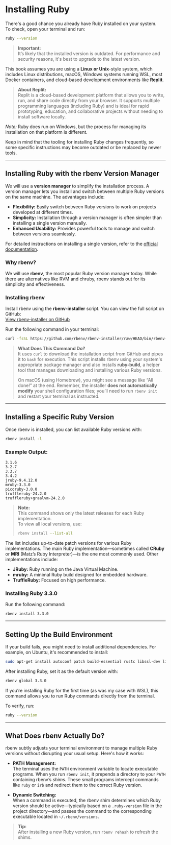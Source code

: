 
# Installing Ruby

There's a good chance you already have Ruby installed on your system.  
To check, open your terminal and run:

```bash
ruby --version
```

> **Important:**  
> It’s likely that the installed version is outdated. For performance and security reasons, it's best to upgrade to the latest version.

This book assumes you are using a **Linux or Unix**-style system, which includes Linux distributions, macOS, Windows systems running WSL, most Docker containers, and cloud-based development environments like **Replit**.  
> **About Replit:**  
> Replit is a cloud-based development platform that allows you to write, run, and share code directly from your browser. It supports multiple programming languages (including Ruby) and is ideal for rapid prototyping, education, and collaborative projects without needing to install software locally.

*Note:* Ruby does run on Windows, but the process for managing its installation on that platform is different.

Keep in mind that the tooling for installing Ruby changes frequently, so some specific instructions may become outdated or be replaced by newer tools.

---

## Installing Ruby with the rbenv Version Manager

We will use a **version manager** to simplify the installation process. A version manager lets you install and switch between multiple Ruby versions on the same machine. The advantages include:

- **Flexibility:** Easily switch between Ruby versions to work on projects developed at different times.
- **Simplicity:** Installation through a version manager is often simpler than installing a single version manually.
- **Enhanced Usability:** Provides powerful tools to manage and switch between versions seamlessly.

For detailed instructions on installing a single version, refer to the [official documentation](https://www.ruby-lang.org/en/documentation/installation/).

### Why rbenv?

We will use **rbenv**, the most popular Ruby version manager today. While there are alternatives like RVM and chruby, rbenv stands out for its simplicity and effectiveness.

### Installing rbenv

Install rbenv using the **rbenv-installer** script. You can view the full script on GitHub:  
[View rbenv-installer on GitHub](https://github.com/rbenv/rbenv-installer/blob/main/bin/rbenv-installer)

Run the following command in your terminal:

```bash
curl -fsSL https://github.com/rbenv/rbenv-installer/raw/HEAD/bin/rbenv-installer | bash
```

> **What Does This Command Do?**  
> It uses `curl` to download the installation script from GitHub and pipes it to `bash` for execution. This script installs rbenv using your system's appropriate package manager and also installs **ruby-build**, a helper tool that manages downloading and installing various Ruby versions.  
>  
> On macOS (using Homebrew), you might see a message like “All done!” at the end. Remember, the installer **does not automatically modify** your shell configuration files; you’ll need to run `rbenv init` and restart your terminal as instructed.

---

## Installing a Specific Ruby Version

Once rbenv is installed, you can list available Ruby versions with:

```bash
rbenv install -l
```

### Example Output:

```
3.1.6
3.2.7
3.3.7
3.4.2
jruby-9.4.12.0
mruby-3.3.0
picoruby-3.0.0
truffleruby-24.2.0
truffleruby+graalvm-24.2.0
```

> **Note:**  
> This command shows only the latest releases for each Ruby implementation.  
> To view all local versions, use:
>
> ```bash
> rbenv install --list-all
> ```

The list includes up-to-date patch versions for various Ruby implementations. The main Ruby implementation—sometimes called **CRuby** or **MRI** (Matz’s Ruby Interpreter)—is the one most commonly used. Other implementations include:
- **JRuby:** Ruby running on the Java Virtual Machine.
- **mruby:** A minimal Ruby build designed for embedded hardware.
- **TruffleRuby:** Focused on high performance.

### Installing Ruby 3.3.0

Run the following command:

```bash
rbenv install 3.3.0
```

---

## Setting Up the Build Environment

If your build fails, you might need to install additional dependencies. For example, on Ubuntu, it's recommended to install:

```bash
sudo apt-get install autoconf patch build-essential rustc libssl-dev libyaml-dev libreadline6-dev zlib1g-dev libgmp-dev libncurses5-dev libffi-dev libgdbm6 libgdbm-dev libdb-dev uuid-dev
```

After installing Ruby, set it as the default version with:

```bash
rbenv global 3.3.0
```

If you’re installing Ruby for the first time (as was my case with WSL), this command allows you to run Ruby commands directly from the terminal.

To verify, run:

```bash
ruby --version
```

---

## What Does rbenv Actually Do?

rbenv subtly adjusts your terminal environment to manage multiple Ruby versions without disrupting your usual setup. Here's how it works:

- **PATH Management:**  
  The terminal uses the `PATH` environment variable to locate executable programs. When you run `rbenv init`, it prepends a directory to your `PATH` containing rbenv’s *shims*. These small programs intercept commands like `ruby` or `irb` and redirect them to the correct Ruby version.

- **Dynamic Switching:**  
  When a command is executed, the rbenv shim determines which Ruby version should be active—typically based on a `.ruby-version` file in the project directory—and passes the command to the corresponding executable located in `~/.rbenv/versions`.

> **Tip:**  
> After installing a new Ruby version, run `rbenv rehash` to refresh the shims.
